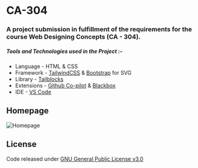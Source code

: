 # CA-304
### A project submission in fulfillment of the requirements for the course Web Designing Concepts (CA - 304).

##### Tools and Technologies used in the Project :-

* Language - HTML & CSS
* Framework - [TailwindCSS](https://tailwindcss.com/) & [Bootstrap](https://icons.getbootstrap.com/) for SVG
* Library - [Tailblocks](https://tailblocks.cc)
* Extensions - [Github Co-pilot](https://github.com/features/copilot) & [Blackbox](https://www.useblackbox.io/search)
* IDE - [VS Code](https://code.visualstudio.com/)

## Homepage

![Homepage](D:\CA-304-main\images\back.png)


## License

Code released under [GNU General Public License v3.0](https://www.gnu.org/licenses/gpl-3.0.en.html)
 
